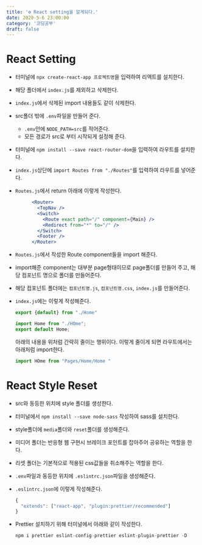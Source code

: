 ```yaml
---
title: '⚙️ React setting을 알게되다.'
date: 2020-5-6 23:00:00
category: '코딩공부'
draft: false
---
```


 

# React Setting

- 터미널에 `npx create-react-app 프로젝트명`을 입력하여 리액트를 설치한다.

- 해당 폴더에서 `index.js`를 제외하고 삭제한다.

- `index.js`에서 삭제된 import 내용들도 같이 삭제한다.

- src폴더 밖에 `.env`파일을 만들어 준다. 

  - `.env`안에  `NODE_PATH=src`를 적어준다.
  - 모든 경로가 src로 부터 시작되게 설정해 준다.

- 터미널에 `npm install --save react-router-dom`을 입력하여 라우트를 설치한다.

- `index.js`상단에 `import Routes from "./Routes"`를 입력하여 라우트를 넣어준다.

- `Routes.js`에서 return 아래에 이렇게 작성한다.

  ```jsx
        <Router>
          <TopNav />
          <Switch>
            <Route exact path="/" component={Main} />
            <Redirect from="*" to="/" />
          </Switch>
          <Footer />
        </Router>
  ```

- `Routes.js`에서 작성한 Route component들을 import 해준다.

- import해준 component는 대부분 page형태이므로 page폴더를 만들어 주고, 해당 컴포넌트 명으로 폴더를 만들어준다.

- 해당 컴포넌트 폴더에는 `컴포넌트명.js`, `컴포넌트명.css`, `index.js`를 만들어준다.

- `index.js`에는 이렇게 작성해준다.

  ```jsx
  export {default} from "./Home"
  ```

  ```jsx
  import Home from "./HOme";
  export default Home;
  ```

  아래의 내용을 위처럼 간략히 줄이는 행위이다. 이렇게 줄이게 되면 라우트에서는 아래처럼 import한다.

  ```jsx
  import HOme from "Pages/Home/Home "
  ```



# React Style Reset

- src와 동등한 위치에 style 폴더를 생성한다.

- 터미널에서 `npm install --save node-sass` 작성하여 sass를 설치한다.

-  style폴더에 `media`폴더와 `reset`폴더를 생성해준다.

  - 미디어 폴더는  반응형 웹 구현시 브레이크 포인트를 잡아주어 공유하는 역할을 한다.
  - 리셋 폴더는 기본적으로 적용된 css값들을 취소해주는 역할을 한다.

- `.env`파일과 동등한 위치에 `.eslintrc.json`파일을 생성해준다.

- `.eslintrc.json`에 이렇게 작성해준다.

  ```jsx
  {
    "extends": ["react-app", "plugin:prettier/recommended"]
  }
  
  ```

- Prettier 설치하기 위해 터미널에서 아래와 같이 작성한다.

  ```jsx
  npm i prettier eslint-config-prettier eslint-plugin-prettier -D
  ```

  